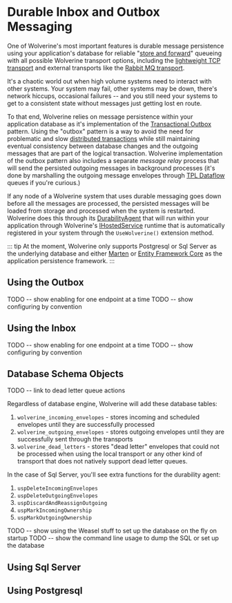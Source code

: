 # Durable Inbox and Outbox Messaging

One of Wolverine's most important features is durable message persistence using your application's database for reliable "[store and forward](https://en.wikipedia.org/wiki/Store_and_forward)" queueing with all possible Wolverine transport options, including the [lightweight TCP transport](/transports/tcp) and external transports like the [Rabbit MQ transport](/guide/messaging/transports/rabbitmq).

It's a chaotic world out when high volume systems need to interact with other systems. Your system may fail, other systems may be down,
there's network hiccups, occasional failures -- and you still need your systems to get to a consistent state without messages just
getting lost en route.

To that end, Wolverine relies on message persistence within your application database as it's implementation of the [Transactional Outbox](https://microservices.io/patterns/data/transactional-outbox.html) pattern. Using the "outbox" pattern is a way to avoid the need for problematic
and slow [distributed transactions](https://en.wikipedia.org/wiki/Distributed_transaction) while still maintaining eventual consistency between database changes and the outgoing messages that are part of the logical transaction. Wolverine implementation of the outbox pattern
also includes a separate *message relay* process that will send the persisted outgoing messages in background processes (it's done by marshalling the outgoing message envelopes through [TPL Dataflow](https://docs.microsoft.com/en-us/dotnet/standard/parallel-programming/dataflow-task-parallel-library) queues if you're curious.)

If any node of a Wolverine system that uses durable messaging goes down before all the messages are processed, the persisted messages will be loaded from
storage and processed when the system is restarted. Wolverine does this through its [DurabilityAgent](https://github.com/JasperFx/wolverine/blob/master/src/Wolverine/Persistence/Durability/DurabilityAgent.cs) that will run within your application through Wolverine's
[IHostedService](https://docs.microsoft.com/en-us/aspnet/core/fundamentals/host/hosted-services?view=aspnetcore-6.0&tabs=visual-studio) runtime that is automatically registered in your system through the `UseWolverine()` extension method.

::: tip
At the moment, Wolverine only supports Postgresql or Sql Server as the underlying database and either [Marten](/marten) or
[Entity Framework Core](/efcore) as the application persistence framework.
:::

## Using the Outbox

TODO -- show enabling for one endpoint at a time
TODO -- show configuring by convention

## Using the Inbox

TODO -- show enabling for one endpoint at a time
TODO -- show configuring by convention


## Database Schema Objects

TODO -- link to dead letter queue actions

Regardless of database engine, Wolverine will add these database tables:

1. `wolverine_incoming_envelopes` - stores incoming and scheduled envelopes until they are successfully processed
1. `wolverine_outgoing_envelopes` - stores outgoing envelopes until they are successfully sent through the transports
1. `wolverine_dead_letters` - stores "dead letter" envelopes that could not be processed when using the local transport or any other kind of transport that does not natively support dead letter queues.

In the case of Sql Server, you'll see extra functions for the durability agent:

1. `uspDeleteIncomingEnvelopes`
1. `uspDeleteOutgoingEnvelopes`
1. `uspDiscardAndReassignOutgoing`
1. `uspMarkIncomingOwnership`
1. `uspMarkOutgoingOwnership`

TODO -- show using the Weasel stuff to set up the database on the fly on startup
TODO -- show the command line usage to dump the SQL or set up the database

## Using Sql Server


## Using Postgresql
